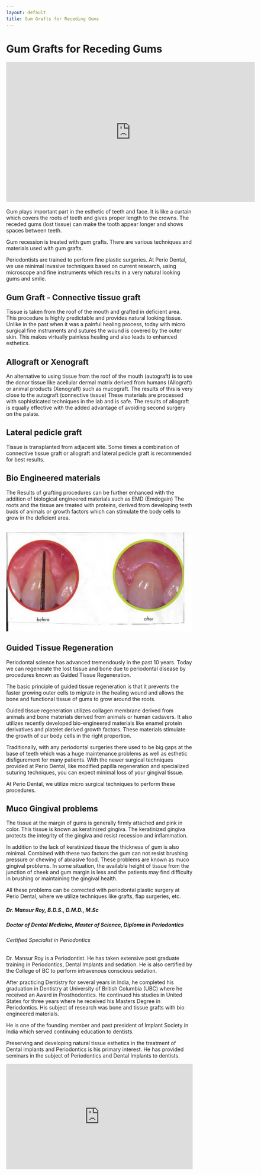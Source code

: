 ```yaml
---
layout: default
title: Gum Grafts for Receding Gums
---
```


<h1>Gum Grafts for Receding Gums</h1>

<p><iframe width="672" height="378" src="https://www.youtube.com/embed/HrIa0wbiZlw?controls=1&rel=0&enablejsapi=1" title="Dr. Roy Periodontist" frameborder="0" allow="accelerometer; autoplay; clipboard-write; encrypted-media; gyroscope; picture-in-picture" allowfullscreen></iframe>
</p>

<p>Gum plays important part in the esthetic of teeth and face. It is like a curtain which covers the roots of teeth and gives proper length to the crowns. The receded gums (lost tissue) can make the tooth appear longer and shows spaces between teeth.</p>
<p>Gum recession is treated with gum grafts. There are various techniques and materials used with gum grafts.</p>
<p>Periodontists are trained to perform fine plastic surgeries.  At Perio Dental, we use minimal invasive techniques based on current research, using microscope and fine instruments which results in a very natural looking gums and smile.</p>

<h2>Gum Graft - Connective tissue graft</h2>
<p></p>

<p>Tissue is taken from the roof of the mouth and grafted in deficient area. This procedure is highly predictable and provides natural looking tissue. Unlike in the past when it was a painful healing process, today with micro surgical fine instruments and sutures the wound is covered by the outer skin. This makes virtually painless healing and also leads to enhanced esthetics.
</p>

<h2>Allograft or Xenograft</h2>

<p>An alternative to using tissue from the roof of the mouth (autograft) is to use the donor tissue like acellular dermal matrix derived from humans (Allograft) or animal products (Xenograft) such as mucograft. The results of this is very close to the autograft (connective tissue)
These materials are processed with sophisticated techniques in the lab and is safe. The results of allograft is equally effective with the added advantage of avoiding second surgery on the palate.
</p>

<h2>Lateral pedicle graft</h2>
<p></p>

<p>Tissue is transplanted from adjacent site. Some times a combination of connective tissue graft or allograft and lateral pedicle graft is recommended for best results.
</p>

<h2>Bio Engineered materials</h2>
<p>The Results of grafting procedures can be further enhanced with the addition of biological engineered materials such as EMD (Emdogain) The roots and the tissue are treated with proteins, derived from developing teeth buds of animals or growth factors which can stimulate the body cells to grow in the deficient area.
</p>

<p>
<br />
<img alt="Receding gums before and after" src="/images/Receding-gums.jpg" />
</p>


<h2>Guided Tissue Regeneration</h2>
<p></p>

<p>Periodontal science has advanced tremendously in the past 10 years. Today we can regenerate the lost tissue and bone due to periodontal disease by procedures known as Guided Tissue Regeneration.
</p>
<p>The basic principle of guided tissue regeneration is that it prevents the faster growing outer cells to migrate in the healing wound and allows the bone and functional tissue of gums to grow around the roots.
</p>
<p>Guided tissue regeneration utilizes collagen membrane derived from animals and bone materials derived from animals or human cadavers. It also utilizes recently developed bio-engineered materials like enamel protein derivatives and platelet derived growth factors. These materials stimulate the growth of our body cells in the right proportion.
</p>
<p>Traditionally, with any periodontal surgeries there used to be big gaps at the base of teeth which was a huge maintenance problems as well as esthetic disfigurement for many patients.  With the newer surgical techniques provided at Perio Dental, like modified papilla regeneration and specialized suturing techniques, you can expect minimal loss of your gingival tissue.
</p>
<p>At Perio Dental, we utilize micro surgical techniques to perform these procedures.
</p>


<h2>Muco Gingival problems</h2>
<p></p>

<p>The tissue at the margin of gums is generally firmly attached and pink in color. This tissue is known as keratinized gingiva. The keratinized gingiva protects the integrity of the gingiva and resist recession and inflammation.
</p>
<p>In addition to the lack of keratinized tissue the thickness of gum is also minimal. Combined with these two factors the gum can not resist brushing pressure or chewing of abrasive food. These problems are known as muco gingival problems. In some situation, the available height of tissue from the junction of cheek and gum margin is less and the patients may find difficulty in brushing or maintaining the gingival health.
</p>
<p>All these problems can be corrected with periodontal plastic surgery at Perio Dental, where we utilize techniques like grafts, flap surgeries, etc.
</p>



<p></p>
<h5><i>Dr. Mansur Roy, B.D.S., D.M.D., M.Sc</i></h5>
<h5><i>Doctor of Dental Medicine, Master of Science, Diploma in Periodontics</i></h5>
<h6><i>Certified Specialist in Periodontics</i></h6>



<p>Dr. Mansur Roy is a Periodontist. He has taken extensive post graduate training in Periodontics, Dental Implants and sedation. He is also certified by the College of BC to perform intravenous conscious sedation.</p>

<p>After practicing Dentistry for several years in India, he completed his graduation in Dentistry at University of British Columbia (UBC) where he received an Award in Prosthodontics. He continued his studies in United States for three years where he received his Masters Degree in Periodontics.  His subject of research was bone and tissue grafts with bio engineered materials.</p>

<p>He is one of the founding member and past president of Implant Society in India which served continuing education to dentists.</p>

<p>Preserving and developing natural tissue esthetics in the treatment of Dental implants and Periodontics is his primary interest. He has provided seminars in the subject of Periodontics and Dental Implants to dentists.</p>




<div style="padding:56.25% 0 0 0;position:relative;"><iframe src="https://player.vimeo.com/video/1011422201?badge=0&amp;autopause=0&amp;player_id=0&amp;app_id=58479" frameborder="0" allow="autoplay; fullscreen; picture-in-picture; clipboard-write" style="position:absolute;top:0;left:0;width:100%;height:100%;" title="Dr. Roy - Periodontist, M.Sc, DMD - Perio Dental Welcome Video"></iframe></div><script src="https://player.vimeo.com/api/player.js"></script>
